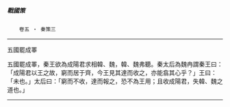 

##### 戰國策
　　`卷五 ‧ 秦策三`

* * *

五國罷成睪

五國罷成睪，秦王欲為成陽君求相韓、魏，韓、魏弗聽。秦太后為魏冉謂秦王曰：「成陽君以王之故，窮而居于齊，今王見其達而收之，亦能翕其心乎？」王曰：「未也。」太后曰：「窮而不收，達而報之，恐不為王用；且收成陽君，失韓、魏之道也。」

* * *

